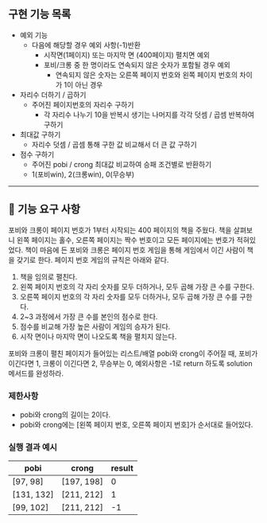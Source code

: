 ## 구현 기능 목록

- 예외 기능
  - 다음에 해당할 경우 예외 사항(-1)반환
    - 시작면(1페이지) 또는 마지막 면 (400페이지) 펼치면 예외
    - 포비/크롱 중 한 명이라도 연속되지 않은 숫자가 포함될 경우 예외
      - 연속되지 않은 숫자는 오른쪽 페이지 번호와 왼쪽 페이지 번호의 차이가 1이 아닌 경우
- 자리수 더하기 / 곱하기
  - 주어진 페이지번호의 자리수 구하기
    -  각 자리수 나누기 10을 반복시 생기는 나머지를 각각 덧셈 / 곱셈 반복하여 구하기
- 최대값 구하기
  - 자리수 덧셈 / 곱셈 통해 구한 값 비교해서 더 큰 값 구하기
- 점수 구하기
  - 주어진 pobi / crong 최대값 비교하여 승패 조건별로 반환하기
  - 1(포비win), 2(크롱win), 0(무승부)

---

## 🚀 기능 요구 사항

포비와 크롱이 페이지 번호가 1부터 시작되는 400 페이지의 책을 주웠다. 책을 살펴보니 왼쪽 페이지는 홀수, 오른쪽 페이지는 짝수 번호이고 모든 페이지에는 번호가 적혀있었다. 책이 마음에 든 포비와 크롱은 페이지 번호 게임을 통해 게임에서 이긴 사람이 책을 갖기로 한다. 페이지 번호 게임의 규칙은 아래와 같다.

1. 책을 임의로 펼친다.
2. 왼쪽 페이지 번호의 각 자리 숫자를 모두 더하거나, 모두 곱해 가장 큰 수를 구한다.
3. 오른쪽 페이지 번호의 각 자리 숫자를 모두 더하거나, 모두 곱해 가장 큰 수를 구한다.
4. 2~3 과정에서 가장 큰 수를 본인의 점수로 한다.
5. 점수를 비교해 가장 높은 사람이 게임의 승자가 된다.
6. 시작 면이나 마지막 면이 나오도록 책을 펼치지 않는다.

포비와 크롱이 펼친 페이지가 들어있는 리스트/배열 pobi와 crong이 주어질 때, 포비가 이긴다면 1, 크롱이 이긴다면 2, 무승부는 0, 예외사항은 -1로 return 하도록 solution 메서드를 완성하라.

### 제한사항

- pobi와 crong의 길이는 2이다.
- pobi와 crong에는 [왼쪽 페이지 번호, 오른쪽 페이지 번호]가 순서대로 들어있다.

### 실행 결과 예시

| pobi | crong | result |
| --- | --- | --- |
| [97, 98] | [197, 198] | 0 |
| [131, 132] | [211, 212] | 1 |
| [99, 102] | [211, 212] | -1 |
